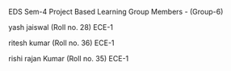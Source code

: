 EDS Sem-4 Project Based Learning Group Members - (Group-6)

yash jaiswal (Roll no. 28) ECE-1

ritesh kumar (Roll no. 36) ECE-1

rishi rajan Kumar  (Roll no. 35) ECE-1
